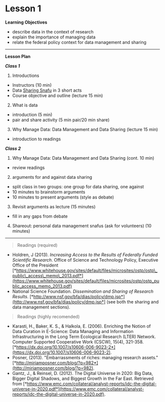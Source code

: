 Lesson 1  
========

**Learning Objectives**
- describe data in the context of research
- explain the importance of managing data
- relate the federal policy context for data management and sharing

---

**Lesson Plan**  

*__Class 1__*  

1. Introductions  
  - Instructors (10 min)  
  - Data [Sharing Snafu](https://www.youtube.com/watch?v=N2zK3sAtr-4) in 3 short acts  
  - Course objective and outline (lecture 15 min)  
2. What is data  
  - introduction (5 min)  
  - pair and share activity (5 min pair/20 min share)  
3. Why Manage Data: Data Management and Data Sharing (lecture 15 min)  
  - introduction to readings  

*__Class 2__*  

1. Why Manage Data: Data Management and Data Sharing (cont. 10 min)  
  - review readings  
2. arguments for and against data sharing  
  - split class in two groups: one group for data sharing, one against
  - 10 minutes to brainstorm arguments
  - 10 minutes to present arguments (style as debate)  
3. Revisit arguments as lecture (15 minutes)
  - fill in any gaps from debate  
4. Shareout: personal data management snafus (ask for volunteers) (10 minutes)  


---

> Readings (required)

 - Holdren, J (2013). *Increasing Access to the Results of Federally Funded Scientific Research*. Office of Science and Technology Policy, Executive Office of the President [*https://www.whitehouse.gov/sites/default/files/microsites/ostp/ostp\_public\_access\_memo\_2013.pdf*](https://www.whitehouse.gov/sites/default/files/microsites/ostp/ostp_public_access_memo_2013.pdf)
 - National Science Foundation. *Dissemination and Sharing of Research Results*. [*http://www.nsf.gov/bfa/dias/policy/dmp.jsp*](http://www.nsf.gov/bfa/dias/policy/dmp.jsp*] (see both the sharing and data management sections).  

> Readings (highly recomended)

 - Karasti, H., Baker, K. S., & Halkola, E. (2006). Enriching the Notion of Data Curation in E-Science: Data Managing and Information Infrastructuring in the Long Term Ecological Research (LTER) Network. Computer Supported Cooperative Work (CSCW), 15(4), 321-358. [*https://dx.doi.org/10.1007/s10606-006-9023-2*](https://dx.doi.org/10.1007/s10606-006-9023-2).
 - Posner, (2013). "Embarrassments of riches: managing research assets." [*http://miriamposner.com/blog/?p=982*](http://miriamposner.com/blog/?p=982).
 - Gantz, J., & Reinsel, D. (2012). The Digital Universe in 2020: Big Data, Bigger Digital Shadows, and Biggest Growth in the Far East. Retrieved from [*https://www.emc.com/collateral/analyst-reports/idc-the-digital-universe-in-2020.pdf*](https://www.emc.com/collateral/analyst-reports/idc-the-digital-universe-in-2020.pdf).

